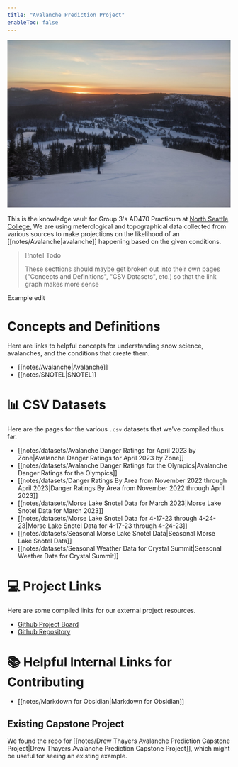 ```yaml
---
title: "Avalanche Prediction Project"
enableToc: false
---
```


![Mountain Sunset](images/mountain-sunset.jpg)

This is the knowledge vault for Group 3's AD470 Practicum at [North Seattle College.](https://northseattle.edu/programs/application-development/application-development-bachelor-applied-science-bas-degree) We are using meterological and topographical data collected from various sources to make projections on the likelihood of an [[notes/Avalanche|avalanche]] happening based on the given conditions.

> [!note] Todo
>
> These secttions should maybe get broken out into their own pages ("Concepts and Definitions", "CSV Datasets", etc.) so that the link graph makes more sense


Example edit

# Concepts and Definitions
Here are links to helpful concepts for understanding snow science, avalanches, and the conditions that create them.
- [[notes/Avalanche|Avalanche]]
- [[notes/SNOTEL|SNOTEL]]

# 📊 CSV Datasets
Here are the pages for the various `.csv` datasets that we've compiled thus far.
- [[notes/datasets/Avalanche Danger Ratings for April 2023 by Zone|Avalanche Danger Ratings for April 2023 by Zone]]
- [[notes/datasets/Avalanche Danger Ratings for the Olympics|Avalanche Danger Ratings for the Olympics]]
- [[notes/datasets/Danger Ratings By Area from November 2022 through April 2023|Danger Ratings By Area from November 2022 through April 2023]]
- [[notes/datasets/Morse Lake Snotel Data for March 2023|Morse Lake Snotel Data for March 2023]]
- [[notes/datasets/Morse Lake Snotel Data for 4-17-23 through 4-24-23|Morse Lake Snotel Data for 4-17-23 through 4-24-23]]
- [[notes/datasets/Seasonal Morse Lake Snotel Data|Seasonal Morse Lake Snotel Data]]
- [[notes/datasets/Seasonal Weather Data for Crystal Summit|Seasonal Weather Data for Crystal Summit]]

# 💻 Project Links
Here are some compiled links for our external project resources.
- [Github Project Board](https://github.com/users/itsjpb/projects/2/views/1)
- [Github Repository](https://github.com/itsjpb/470-avalanche-prediction)

# 📚 Helpful Internal Links for Contributing
- [[notes/Markdown for Obsidian|Markdown for Obsidian]]

## Existing Capstone Project
We found the repo for [[notes/Drew Thayers Avalanche Prediction Capstone Project|Drew Thayers Avalanche Prediction Capstone Project]], which might be useful for seeing an existing example.
